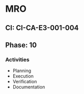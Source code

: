 # MRO

## CI: CI-CA-E3-001-004
## Phase: 10

### Activities
- Planning
- Execution
- Verification
- Documentation
